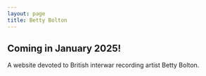 ```yaml
---
layout: page
title: Betty Bolton
---
```


## Coming in January 2025!

A website devoted to British interwar recording artist Betty Bolton.

